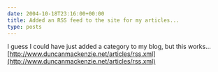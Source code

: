 ```yaml
---
date: 2004-10-18T23:16:00+00:00
title: Added an RSS feed to the site for my articles...
type: posts
---
```

I guess I could have just added a category to my blog, but this works... [http://www.duncanmackenzie.net/articles/rss.xml](http://www.duncanmackenzie.net/articles/rss.xml)
